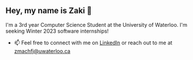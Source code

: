 ## Hey, my name is Zaki 👋

I'm a 3rd year Computer Science Student at the University of Waterloo. I'm seeking Winter 2023 software internships!

- 📫 Feel free to connect with me on <a href="http://linkedin.com/in/zaki-machfj" target="_blank">LinkedIn</a> or reach out to me at <a href="mailto:zmachfj@uwaterloo.ca">zmachfj@uwaterloo.ca</a>

